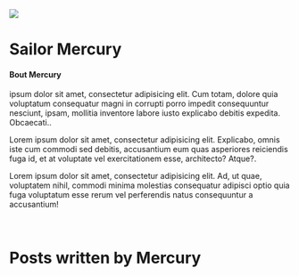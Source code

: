 <div class="bio">
  <img src="/images/author_bios/merc.gif">
  <h1>Sailor Mercury</h1>
</div>

<p>
  <h4>Bout Mercury</h4> ipsum dolor sit amet, consectetur adipisicing elit. Cum totam, dolore quia voluptatum consequatur magni in corrupti porro impedit consequuntur nesciunt, ipsam, mollitia inventore labore iusto explicabo debitis expedita. Obcaecati..
</p>
<p>
  Lorem ipsum dolor sit amet, consectetur adipisicing elit. Explicabo, omnis iste cum commodi sed debitis, accusantium eum quas asperiores reiciendis fuga id, et at voluptate vel exercitationem esse, architecto? Atque?.
</p>
<p>
  Lorem ipsum dolor sit amet, consectetur adipisicing elit. Ad, ut quae, voluptatem nihil, commodi minima molestias consequatur adipisci optio quia fuga voluptatum esse rerum vel perferendis natus consequuntur a accusantium!
</p>

<br>

<h1>Posts written by Mercury</h1>